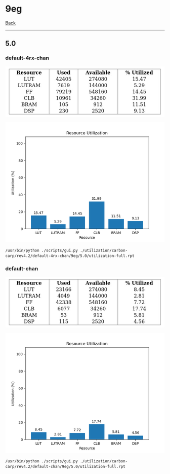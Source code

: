 # 9eg

[Back](<../rev4.2.md>)

---

## 5.0
### default-4rx-chan

<p align="center">
	<img src="../../../../images/carbon-carp/rev4.2/default-4rx-chan/9eg/5.0/table.jpg" />
</p>

<p align="center">
	<img src="../../../../images/carbon-carp/rev4.2/default-4rx-chan/9eg/5.0/graph.png" />
</p>

`/usr/bin/python ./scripts/gui.py ./utilization/carbon-carp/rev4.2/default-4rx-chan/9eg/5.0/utilization-full.rpt`

### default-chan

<p align="center">
	<img src="../../../../images/carbon-carp/rev4.2/default-chan/9eg/5.0/table.jpg" />
</p>

<p align="center">
	<img src="../../../../images/carbon-carp/rev4.2/default-chan/9eg/5.0/graph.png" />
</p>

`/usr/bin/python ./scripts/gui.py ./utilization/carbon-carp/rev4.2/default-chan/9eg/5.0/utilization-full.rpt`

